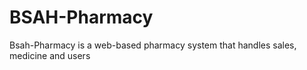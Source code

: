 # BSAH-Pharmacy
Bsah-Pharmacy is a web-based pharmacy system that handles sales, medicine and users
